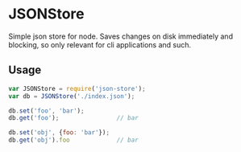 JSONStore
=========

Simple json store for node. Saves changes on disk immediately and blocking, so only relevant for cli applications and such.

Usage
-----

```javascript
var JSONStore = require('json-store');
var db = JSONStore('./index.json');

db.set('foo', 'bar');
db.get('foo');                // bar

db.set('obj', {foo: 'bar'});
db.get('obj').foo             // bar
```